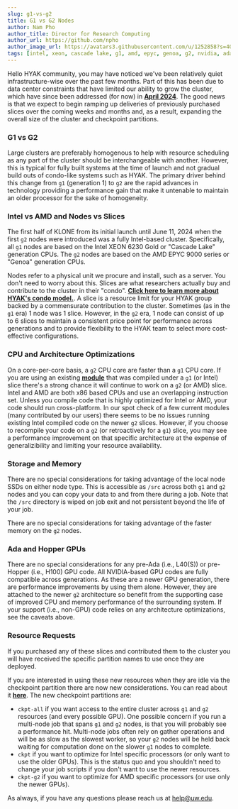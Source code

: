 ```yaml
---
slug: g1-vs-g2
title: G1 vs G2 Nodes
author: Nam Pho
author_title: Director for Research Computing
author_url: https://github.com/npho
author_image_url: https://avatars3.githubusercontent.com/u/1252858?s=400&v=4
tags: [intel, xeon, cascade lake, g1, amd, epyc, genoa, g2, nvidia, ada, l40, l40s]
---
```


Hello HYAK community, you may have noticed we've been relatively quiet infrastructure-wise over the past few months. Part of this has been due to data center constraints that have limited our ability to grow the cluster, which have since been addressed (for now) in [**April 2024**](/blog/2024-april-maintenance). The good news is that we expect to begin ramping up deliveries of previously purchased slices over the coming weeks and months and, as a result, expanding the overall size of the cluster and checkpoint partitions.

### G1 vs G2

Large clusters are preferably homogenous to help with resource scheduling as any part of the cluster should be interchangeable with another. However, this is typical for fully built systems at the time of launch and not gradual build outs of condo-like systems such as HYAK. The primary driver behind this change from `g1` (generation 1) to `g2` are the rapid advances in technology providing a performance gain that make it untenable to maintain an older processor for the sake of homogeneity.

### Intel vs AMD and Nodes vs Slices

The first half of KLONE from its initial launch until June 11, 2024 when the first `g2` nodes were introduced was a fully Intel-based cluster. Specifically, all `g1` nodes are based on the Intel XEON 6230 Gold or "Cascade Lake" generation CPUs. The `g2` nodes are based on the AMD EPYC 9000 series or "Genoa" generation CPUs. 

Nodes refer to a physical unit we procure and install, such as a server. You don't need to worry about this. Slices are what researchers actually buy and contribute to the cluster in their "condo". [**Click here to learn more about HYAK's condo model.**](https://hyak.uw.edu/pricing). A slice is a resource limit for your HYAK group backed by a commensurate contribution to the cluster. Sometimes (as in the `g1` era) 1 node was 1 slice. However, in the `g2` era, 1 node can consist of up to 6 slices to maintain a consistent price point for performance across generations and to provide flexibility to the HYAK team to select more cost-effective configurations.

### CPU and Architecture Optimizations

On a core-per-core basis, a `g2` CPU core are faster than a `g1` CPU core. If you are using an existing [**module**](/docs/tools/modules) that was compiled under a `g1` (or Intel) slice there's a strong chance it will continue to work on a `g2` (or AMD) slice. Intel and AMD are both x86 based CPUs and use an overlapping instruction set. Unless you compile code that is highly optimized for Intel or AMD, your code should run cross-platform. In our spot check of a few current modules (many contributed by our users) there seems to be no issues running existing Intel compiled code on the newer `g2` slices. However, if you choose to recompile your code on a `g2` (or retroactively for a `g1`) slice, you may see a performance improvement on that specific architecture at the expense of generalizibility and limiting your resource availability.

### Storage and Memory

There are no special considerations for taking advantage of the local node SSDs on either node type. This is accessible as `/src` across both `g1` and `g2` nodes and you can copy your data to and from there during a job. Note that the `/src` directory is wiped on job exit and not persistent beyond the life of your job.

There are no special considerations for taking advantage of the faster memory on the `g2` nodes.

### Ada and Hopper GPUs

There are no special considerations for any pre-Ada (i.e., L40(S)) or pre-Hopper (i.e., H100) GPU code. All NVIDIA-based GPU codes are fully compatible across generations. As these are a newer GPU generation, there are performance improvements by using them alone. However, they are attached to the newer `g2` architecture so benefit from the supporting case of improved CPU and memory performance of the surrounding system. If your support (i.e., non-GPU) code relies on any architecture optimizations, see the caveats above.

### Resource Requests

If you purchased any of these slices and contributed them to the cluster you will have received the specific partition names to use once they are deployed. 

If you are interested in using these new resources when they are idle via the checkpoint partition there are now new considerations. You can read about it [**here**](/docs/compute/checkpoint/#new-g2-nodes). The new checkpoint partitions are:

* `ckpt-all` if you want access to the entire cluster across `g1` and `g2` resources (and every possible GPU). One possible concern if you run a multi-node job that spans `g1` and `g2` nodes, is that you will probably see a performance hit. Multi-node jobs often rely on gather operations and will be as slow as the slowest worker, so your `g2` nodes will be held back waiting for computation done on the slower `g1` nodes to complete.
* `ckpt` if you want to optimize for Intel specific processors (or only want to use the older GPUs). This is the status quo and you shouldn't need to change your job scripts if you don't want to use the newer resources.
* `ckpt-g2` if you want to optimize for AMD specific processors (or use only the newer GPUs).

As always, if you have any questions please reach us at help@uw.edu.
